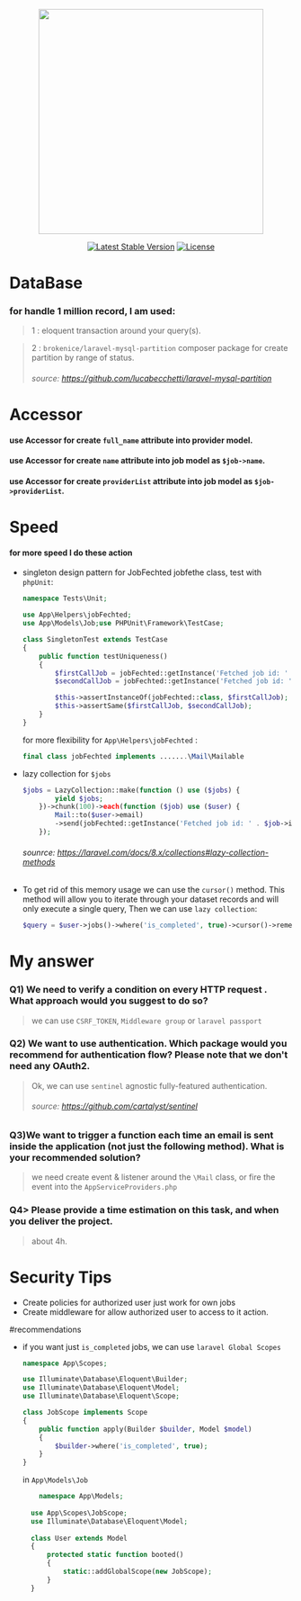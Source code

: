 <p align="center"><a href="https://laravel.com" target="_blank"><img src="https://raw.githubusercontent.com/laravel/art/master/logo-lockup/5%20SVG/2%20CMYK/1%20Full%20Color/laravel-logolockup-cmyk-red.svg" width="400"></a></p>

<p align="center">
<a href="https://packagist.org/packages/laravel/framework"><img src="https://img.shields.io/packagist/v/laravel/framework" alt="Latest Stable Version"></a>
<a href="https://packagist.org/packages/laravel/framework"><img src="https://img.shields.io/packagist/l/laravel/framework" alt="License"></a>
</p>

# DataBase

### for handle 1 million record, I am used:

> 1 : eloquent transaction around your query(s).

> 2 : `brokenice/laravel-mysql-partition` composer package for create partition by range of status.
> ###### source: https://github.com/lucabecchetti/laravel-mysql-partition

# Accessor

#### use Accessor for create `full_name` attribute into provider model.

#### use Accessor for create `name` attribute into job model as `$job->name`.

#### use Accessor for create `providerList` attribute into job model as `$job->providerList`.

# Speed

#### for more speed I do these action

* singleton design pattern for JobFechted jobfethe class, test with `phpUnit`:
    ```php
    namespace Tests\Unit;
    
    use App\Helpers\jobFechted;
    use App\Models\Job;use PHPUnit\Framework\TestCase;
    
    class SingletonTest extends TestCase
    {
        public function testUniqueness()
        {
            $firstCallJob = jobFechted::getInstance('Fetched job id: ' . Job::first()->id);
            $secondCallJob = jobFechted::getInstance('Fetched job id: ' . Job::first()->id);
    
            $this->assertInstanceOf(jobFechted::class, $firstCallJob);
            $this->assertSame($firstCallJob, $secondCallJob);
        }
    }
    ```
  for more flexibility for `App\Helpers\jobFechted` :
    ```php
    final class jobFechted implements .......\Mail\Mailable
    ```
* lazy collection for `$jobs`
    ```php
    $jobs = LazyCollection::make(function () use ($jobs) {
            yield $jobs;
        })->chunk(100)->each(function ($job) use ($user) {
            Mail::to($user->email)
            ->send(jobFechted::getInstance('Fetched job id: ' . $job->id));
        });
    ```
  ###### sounrce: https://laravel.com/docs/8.x/collections#lazy-collection-methods
* To get rid of this memory usage we can use the `cursor()` method. This method will allow you to iterate through your
  dataset records and will only execute a single query, Then we can use `lazy collection`:

    ```php
    $query = $user->jobs()->where('is_completed', true)->cursor()->remember();
    ```

# My answer

### Q1) We need to verify a condition on every HTTP request . What approach would you suggest to do so?

> we can use `CSRF_TOKEN`, `Middleware group` or `laravel passport`

### Q2) We want to use authentication. Which package would you recommend for authentication flow? Please note that we don't need any OAuth2.

> Ok, we can use `sentinel` agnostic fully-featured authentication.
> ###### source: https://github.com/cartalyst/sentinel

### Q3)We want to trigger a function each time an email is sent inside the application (not just the following method). What is your recommended solution?

> we need create event & listener around the `\Mail` class, or fire the event into the `AppServiceProviders.php` 

### Q4> Please provide a time estimation on this task, and when you deliver the project.
> about 4h.

# Security Tips
* Create policies for authorized user just work for own jobs
* Create middleware for allow authorized user to access to it action.

#recommendations
* if you want just `is_completed` jobs, we can use `laravel Global Scopes`
    ```php
    namespace App\Scopes;
    
    use Illuminate\Database\Eloquent\Builder;
    use Illuminate\Database\Eloquent\Model;
    use Illuminate\Database\Eloquent\Scope;
    
    class JobScope implements Scope
    {
        public function apply(Builder $builder, Model $model)
        {
            $builder->where('is_completed', true);
        }
    }
    ```
  in `App\Models\Job`
  ```php 
      namespace App\Models;
    
    use App\Scopes\JobScope;
    use Illuminate\Database\Eloquent\Model;
    
    class User extends Model
    {
        protected static function booted()
        {
            static::addGlobalScope(new JobScope);
        }
    }  
  ```

